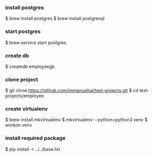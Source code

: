 ### install postgres
$ brew install postgres
$ brew install postgresql
### start postgres
$ brew service start postgres
### create db 
$ createdb employeegb
### clone project
$ git clone https://github.com/immanuelraj/test-projects.git
$ cd test-projects/employee
### create virtualenv
$ brew install mkvirtualenv
$ mkvirtualenv --python=python3 venv
$ workon venv
### install required package
$ pip install -r ../../base.txt
